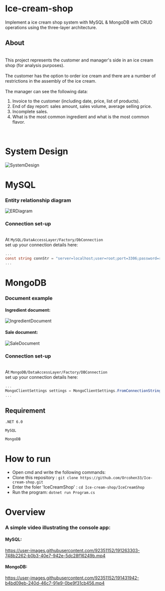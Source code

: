 # Ice-cream-shop
Implement a ice cream shop system with MySQL &amp; MongoDB with CRUD operations using the three-layer architecture.

## About
<br>This project represents the customer and manager's side in an ice cream shop (for analysis purposes).</br>
<br>The customer has the option to order ice cream and there are a number of restrictions in the assembly of the ice cream.</br>
<br>The manager can see the following data: 
1. Invoice to the customer (including date, price, list of products).
2. End of day report: sales amount, sales volume, average selling price.
3. Incomplete sales.
4. What is the most common ingredient and what is the most common flavor.
</br>

# System Design
![SystemDesign](https://user-images.githubusercontent.com/92351152/191906307-e1198335-034f-4e6f-b9f1-972c824f804f.png)


# MySQL

### Entity relationship diagram
![ERDiagram](https://user-images.githubusercontent.com/92351152/191253758-8a8b687d-b00d-4578-8895-e3fa27f3e30d.png)

### Connection set-up
<br>At `MySQL/DataAccessLayer/Factory/DbConnection`</br>
set up your connection details here:
```c#
...
const string connStr = "server=localhost;user=root;port=3306;password=root";
...
```

# MongoDB

### Document example
#### Ingredient document:
![IngredientDocument](https://user-images.githubusercontent.com/92351152/190988063-8ca31405-416b-4bd5-a463-ab10201a7293.png)
#### Sale document:
![SaleDocument](https://user-images.githubusercontent.com/92351152/190988370-961e717b-a5a7-45d4-97ba-cd409595a968.png)


### Connection set-up
<br>At `MongoDB/DataAccessLayer/Factory/DBConnection`</br>
set up your connection details here:
```c#
...
MongoClientSettings settings = MongoClientSettings.FromConnectionString("mongodb://localhost:27017");
...
```

## Requirement
`.NET 6.0`

`MySQL`

`MongoDB`

# How to run

  - Open cmd and write the following commands: 
  - Clone this repository : `git clone https://github.com/Orcohen33/Ice-cream-shop.git`
  - Enter the foler 'IceCreamShop' : `cd Ice-cream-shop/IceCreamShop`
  - Run the program: `dotnet run Program.cs`


# Overview
### A simple video illustrating the console app:
#### MySQL:
https://user-images.githubusercontent.com/92351152/191263303-748b2262-b0b3-40e7-942e-5dc28f16249b.mp4

#### MongoDB:

https://user-images.githubusercontent.com/92351152/191431942-b4bd09eb-240d-46c7-91e9-0be9f31cb456.mp4









